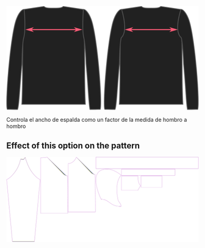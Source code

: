 ![The across back option on Brian](./acrossbackfactor.svg)

Controla el ancho de espalda como un factor de la medida de hombro a hombro


## Effect of this option on the pattern
![This image shows the effect of this option by superimposing several variants that have a different value for this option](hugo_acrossbackfactor_sample.svg "Effect of this option on the pattern")